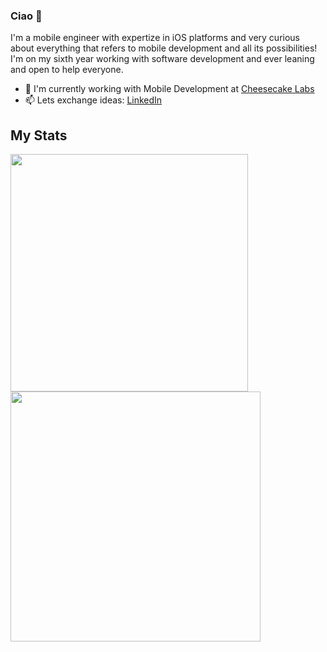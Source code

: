 ### Ciao 👋

I'm a mobile engineer with expertize in iOS platforms and very curious about everything that refers to mobile development and all its possibilities! I'm on my sixth year working with software development and ever leaning and open to help everyone. 

- 🔭 I'm currently working with Mobile Development at [Cheesecake Labs](https://cheesecakelabs.com/br/)
- 📫 Lets exchange ideas: [LinkedIn](https://www.linkedin.com/in/rodrigo-conte-oliv/)

## My Stats

<div>
<img width="380px" align="left" src="https://github-readme-stats.vercel.app/api/top-langs/?username=rodrigoconte&show_icons=true&langs_count=8&layout=compact&theme=buefy&count_private=true"/>

<img width="400px" align="left" src="https://github-readme-stats.vercel.app/api?username=rodrigoconte&theme=buefy&?theme=dark&show_icons=true%count_private=true&include_all_commits=true"/>

<!-- img width="490px" align="left" src="https://github-readme-stats.vercel.app/api/wakatime?username=rodrigoconte"/ -->
</div>

